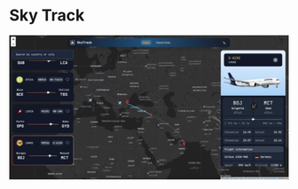 # Sky Track

![Главная страница с интерактивной картой и детальным отображением информации о рейсе](public/screens/screen1.jpg)
